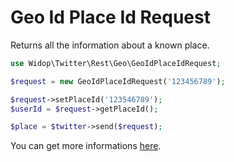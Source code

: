 # Geo Id Place Id Request

Returns all the information about a known place.

``` php
use Widop\Twitter\Rest\Geo\GeoIdPlaceIdRequest;

$request = new GeoIdPlaceIdRequest('123456789');

$request->setPlaceId('123546789');
$userId = $request->getPlaceId();

$place = $twitter->send($request);
```

You can get more informations [here](https://dev.twitter.com/docs/api/1.1/get/geo/id/%3Aplace_id).
